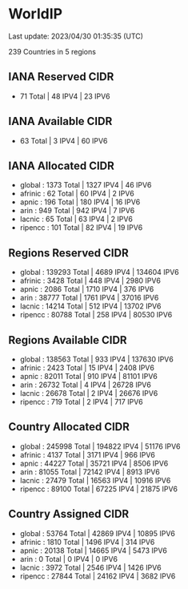 # WorldIP

Last update: 2023/04/30 01:35:35 (UTC)

239 Countries in 5 regions

## IANA Reserved CIDR

- 71 Total | 48 IPV4 | 23 IPV6

## IANA Available CIDR

- 63 Total | 3 IPV4 | 60 IPV6

## IANA Allocated CIDR

- global : 1373 Total | 1327 IPV4 | 46 IPV6
- afrinic : 62 Total | 60 IPV4 | 2 IPV6
- apnic : 196 Total | 180 IPV4 | 16 IPV6
- arin : 949 Total | 942 IPV4 | 7 IPV6
- lacnic : 65 Total | 63 IPV4 | 2 IPV6
- ripencc : 101 Total | 82 IPV4 | 19 IPV6

## Regions Reserved CIDR

- global : 139293 Total | 4689 IPV4 | 134604 IPV6
- afrinic : 3428 Total | 448 IPV4 | 2980 IPV6
- apnic : 2086 Total | 1710 IPV4 | 376 IPV6
- arin : 38777 Total | 1761 IPV4 | 37016 IPV6
- lacnic : 14214 Total | 512 IPV4 | 13702 IPV6
- ripencc : 80788 Total | 258 IPV4 | 80530 IPV6

## Regions Available CIDR

- global : 138563 Total | 933 IPV4 | 137630 IPV6
- afrinic : 2423 Total | 15 IPV4 | 2408 IPV6
- apnic : 82011 Total | 910 IPV4 | 81101 IPV6
- arin : 26732 Total | 4 IPV4 | 26728 IPV6
- lacnic : 26678 Total | 2 IPV4 | 26676 IPV6
- ripencc : 719 Total | 2 IPV4 | 717 IPV6

## Country Allocated CIDR

- global : 245998 Total | 194822 IPV4 | 51176 IPV6
- afrinic : 4137 Total | 3171 IPV4 | 966 IPV6
- apnic : 44227 Total | 35721 IPV4 | 8506 IPV6
- arin : 81055 Total | 72142 IPV4 | 8913 IPV6
- lacnic : 27479 Total | 16563 IPV4 | 10916 IPV6
- ripencc : 89100 Total | 67225 IPV4 | 21875 IPV6

## Country Assigned CIDR

- global : 53764 Total | 42869 IPV4 | 10895 IPV6
- afrinic : 1810 Total | 1496 IPV4 | 314 IPV6
- apnic : 20138 Total | 14665 IPV4 | 5473 IPV6
- arin : 0 Total | 0 IPV4 | 0 IPV6
- lacnic : 3972 Total | 2546 IPV4 | 1426 IPV6
- ripencc : 27844 Total | 24162 IPV4 | 3682 IPV6
